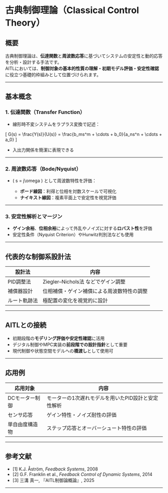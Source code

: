 <script type="text/javascript"
  id="MathJax-script"
  async
  src="https://cdn.jsdelivr.net/npm/mathjax@3/es5/tex-mml-chtml.js">
</script>

# 古典制御理論（Classical Control Theory）

## 概要

古典制御理論は、**伝達関数**と**周波数応答**に基づいてシステムの安定性と動的応答を分析・設計する手法です。  
AITLにおいては、**制御対象の基本的性質の理解・初期モデル評価・安定性確認**に役立つ基礎的枠組みとして位置づけられます。

---

## 基本概念

### 1. 伝達関数（Transfer Function）

- 線形時不変システムをラプラス変換で記述：

\[
G(s) = \frac{Y(s)}{U(s)} = \frac{b_ms^m + \cdots + b_0}{a_ns^n + \cdots + a_0}
\]

- 入出力関係を簡潔に表現できる

---

### 2. 周波数応答（Bode/Nyquist）

- \( s = j\omega \) として周波数特性を評価：

  - **ボード線図**：利得と位相を対数スケールで可視化  
  - **ナイキスト線図**：複素平面上で安定性を視覚評価

---

### 3. 安定性解析とマージン

- **ゲイン余裕**、**位相余裕**によって外乱やノイズに対する**ロバスト性**を評価  
- 安定性条件（Nyquist Criterion）やHurwitz判別法なども使用

---

## 代表的な制御系設計法

| 設計法 | 内容 |
|--------|------|
| PID調整法 | Ziegler–Nichols法 などでゲイン調整 |
| 補償器設計 | 位相補償・ゲイン補償による周波数特性の調整 |
| ルート軌跡法 | 極配置の変化を視覚的に設計 |

---

## AITLとの接続

- 初期段階の**モデリング評価や安定性確認**に活用  
- デジタル制御やMPC実装の**前段階での設計指針**として重要  
- 現代制御や状態空間モデルへの**橋渡し**として使用可

---

## 応用例

| 応用対象 | 内容 |
|----------|------|
| DCモーター制御 | モーターの1次遅れモデルを用いたPID設計と安定性解析 |
| センサ応答 | ゲイン特性・ノイズ耐性の評価 |
| 単自由度構造物 | ステップ応答とオーバーシュート特性の評価 |

---

## 参考文献

- [1] K.J. Åström, *Feedback Systems*, 2008  
- [2] G.F. Franklin et al., *Feedback Control of Dynamic Systems*, 2014  
- [3] 三溝 真一, 『AITL制御論概論』, 2025  

---
